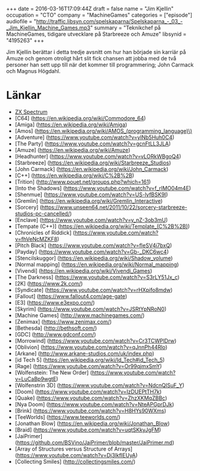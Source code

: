 +++
date = 2016-03-16T17:09:44Z
draft = false
name = "Jim Kjellin"
occupation = "CTO"
company = "MachineGames"
categories = ["episode"]
audiofile = "http://traffic.libsyn.com/spelskaparna/Spelskaparna_-_03_-_Jim_Kjellin_Machine_Games.mp3"
summary = "Teknikchef på MachineGames, tidigare utvecklare på Starbreeze och Amuze"
libsynid = "4195263"
+++

Jim Kjellin berättar i detta tredje avsnitt om hur han började sin karriär på Amuze och genom otroligt hårt slit fick chansen att jobba med de två personer han sett upp till när det kommer till programmering; John Carmack och Magnus Högdahl.

# Länkar

* [ZX Spectrum](https://en.wikipedia.org/wiki/ZX_Spectrum)
* [C64] (https://en.wikipedia.org/wiki/Commodore_64)
* [Amiga] (https://en.wikipedia.org/wiki/Amiga)
* [Amos] (https://en.wikipedia.org/wiki/AMOS_(programming_language)\)
* [Adventure] (https://www.youtube.com/watch?v=yINb5Huh0C4)
* [The Party] (https://www.youtube.com/watch?v=gcnFtLL3JLA)
* [Amuze] (https://en.wikipedia.org/wiki/Amuze) 
* [Headhunter] (https://www.youtube.com/watch?v=vLORkWBgoQ4)
* [Starbreeze] (https://en.wikipedia.org/wiki/Starbreeze_Studios)
* [John Carmack] (https://en.wikipedia.org/wiki/John_Carmack)
* [C++] (https://en.wikipedia.org/wiki/C%2B%2B)
* [Trition] (http://www.pouet.net/groups.php?which=161)
* [Into the Shadows] (https://www.youtube.com/watch?v=f_rIMO04m4E)
* [Shenmue] (https://www.youtube.com/watch?v=US-lyfBSK9I)
* [Gremlin] (https://en.wikipedia.org/wiki/Gremlin_Interactive)
* [Sorcery] (https://www.unseen64.net/2011/10/22/sorcery-starbreeze-studios-pc-cancelled/)
* [Enclave] (https://www.youtube.com/watch?v=y_nZ-3ob3mU)
* [Tempate (C++)] (https://en.wikipedia.org/wiki/Template_(C%2B%2B))
* [Chronicles of Riddick] (https://www.youtube.com/watch?v=fhVeNcMZKF8)
* [Pitch Black] (https://www.youtube.com/watch?v=fIeSV4i7bxQ)
* [Payday] (https://www.youtube.com/watch?v=Gb-_DKC6wc4)
* [Stencilskuggor] (https://en.wikipedia.org/wiki/Shadow_volume)
* [Normal mapping] (https://en.wikipedia.org/wiki/Normal_mapping)
* [Vivendi] (https://en.wikipedia.org/wiki/Vivendi_Games)
* [The Darkness] (https://www.youtube.com/watch?v=S3rLY51Jx_c)
* [2K] (https://www.2k.com/)
* [Syndicate] (https://www.youtube.com/watch?v=rHXpifo8mdw)
* [Fallout] (https://www.fallout4.com/age-gate)
* [E3] (https://www.e3expo.com/)
* [Skyrim] (https://www.youtube.com/watch?v=JSRtYpNRoN0)
* [Machine Games] (http://www.machinegames.com/)
* [Zenimax] (https://www.zenimax.com/) 
* [Bethesda] (http://bethsoft.com/)
* [GDC] (http://www.gdconf.com/)
* [Morrowind] (https://www.youtube.com/watch?v=Cr3TCWPlDrw)
* [Oblivion] (https://www.youtube.com/watch?v=qJnnPh44Rlo)
* [Arkane] (http://www.arkane-studios.com/uk/index.php)
* [id Tech 5] (https://en.wikipedia.org/wiki/Id_Tech#id_Tech_5)
* [Rage] (https://www.youtube.com/watch?v=Or99qjmxSmY)
* [Wolfenstein: The New Order] (https://www.youtube.com/watch?v=LuCaBp9wgtE)    
* [Wolfenstrin 3D] (https://www.youtube.com/watch?v=NdcnQISuF_Y)
* [Doom] (https://www.youtube.com/watch?v=IzDUEPtTH7k)
* [Quake] (https://www.youtube.com/watch?v=ZhzXKMqZBBc)
* [Nya Doom] (https://www.youtube.com/watch?v=NteAPGprDJk)
* [Brink] (https://www.youtube.com/watch?v=H8HYs90WXms)
* [TeeWorlds] (https://www.teeworlds.com/)
* [Jonathan Blow] (https://en.wikipedia.org/wiki/Jonathan_Blow)
* [Braid] (https://www.youtube.com/watch?v=uqtSKkyJgFM)
* [JaiPrimer] (https://github.com/BSVino/JaiPrimer/blob/master/JaiPrimer.md)
* [Array of Structures versus Structure of Arrays] (https://www.youtube.com/watch?v=Dj3lkfIEUyA)
* [Collecting Smiles] (http://collectingsmiles.com/)


